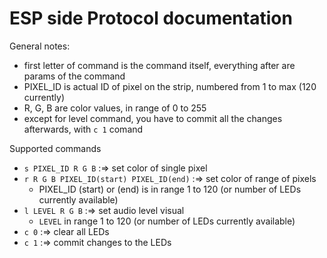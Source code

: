 # ESP side Protocol documentation

General notes:

  - first letter of command is the command itself, everything after are params of the command
  - PIXEL_ID is actual ID of pixel on the strip, numbered from 1 to max (120 currently)
  - R, G, B are color values, in range of 0 to 255
  - except for level command, you have to commit all the changes afterwards, with `c 1` comand

Supported commands

  - `s PIXEL_ID R G B` :=> set color of single pixel
  - `r R G B PIXEL_ID(start) PIXEL_ID(end)` :=> set color of range of pixels
    - PIXEL_ID (start) or (end) is in range 1 to 120 (or number of LEDs currently available)
  - `l LEVEL R G B` :=> set audio level visual
    - `LEVEL` in range 1 to 120 (or number of LEDs currently available)
  - `c 0` :=> clear all LEDs
  - `c 1` :=> commit changes to the LEDs
